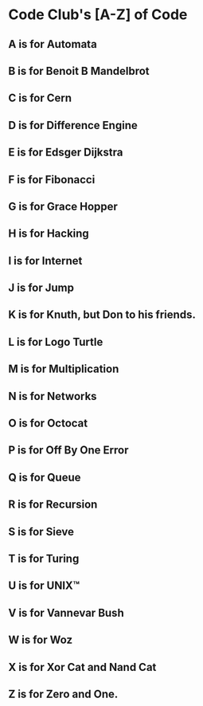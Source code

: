 Code Club's [A-Z] of Code
=========================


A is for Automata
-----------------

B is for Benoit B Mandelbrot
----------------------------

C is for Cern
-------------

D is for Difference Engine
--------------------------

E is for Edsger Dijkstra
------------------------

F is for Fibonacci
------------------

G is for Grace Hopper
---------------------

H is for Hacking
----------------

I is for Internet
-----------------

J is for Jump
-------------

K is for Knuth, but Don to his friends.
---------------------------------------

L is for Logo Turtle
--------------------

M is for Multiplication
-----------------------

N is for Networks
-----------------

O is for Octocat
----------------

P is for Off By One Error
-------------------------

Q is for Queue
--------------

R is for Recursion
------------------

S is for Sieve
--------------

T is for Turing
---------------

U is for UNIX™
--------------

V is for Vannevar Bush
----------------------

W is for Woz
------------

X is for Xor Cat and Nand Cat
-----------------------------

Z is for Zero and One.
----------------------



